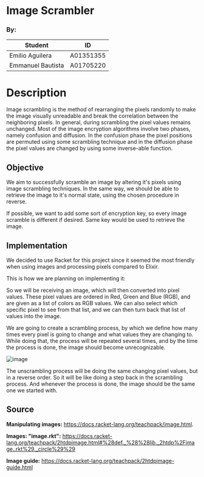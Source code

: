 # Image Scrambler 

### By:

|  Student             |ID
|----------------|-------------------------------|
|Emilio Aguilera |A01351355
|Emmanuel Bautista|A01705220


# Description

Image scrambling is the method of rearranging the pixels randomly to make the image visually unreadable and break the correlation between the neighboring pixels. In general, during scrambling the pixel values remains unchanged.
Most of the image encryption algorithms involve two phases, namely confusion and diffusion. In the confusion phase the pixel positions are permuted using some scrambling technique and in the diffusion phase the pixel values are changed by using some inverse-able function.

## Objective 

We aim to successfully scramble an image by altering it's pixels using image scrambling techniques. In the same way, we should be able to retrieve the image to it's normal state, using the chosen procedure in reverse.  

If possible, we want to add  some sort of encryption key, so every image scramble is different if desired. Same key would be used to retrieve the image. 


## Implementation

We decided to use Racket for this project since it seemed the most friendly when using images and processing pixels compared to Elixir.

This is how we are planning on implementing it: 


So we will be receiving an image, which will then converted into pixel values. These pixel values are ordered in Red, Green and Blue (RGB), and are given as a list of colors as RGB values. We can also select which specific pixel to see from that list, and we can then turn back that list of values into the image. 



We are going to create a scrambling process, by which we define how many times every pixel is going to change and what values they are changing to. While doing that, the process will be repeated several times, and by the time the process is done, the image should become unrecognizable. 

![image](https://user-images.githubusercontent.com/44979133/180587087-6e9c5972-ecc3-4211-9a75-2fd2ab022a4b.png)

The unscrambling process will be doing the same changing pixel values, but in a reverse order. So it will be like doing a step back in the scrambling process. And whenever the process is done, the image should be the same one we started with. 




## Source

**Manipulating images:**
https://docs.racket-lang.org/teachpack/image.html.

**Images:  "image.rkt":**
https://docs.racket-lang.org/teachpack/2htdpimage.html#%28def._%28%28lib._2htdp%2Fimage..rkt%29._circle%29%29

**Image guide:**
https://docs.racket-lang.org/teachpack/2htdpimage-guide.html

